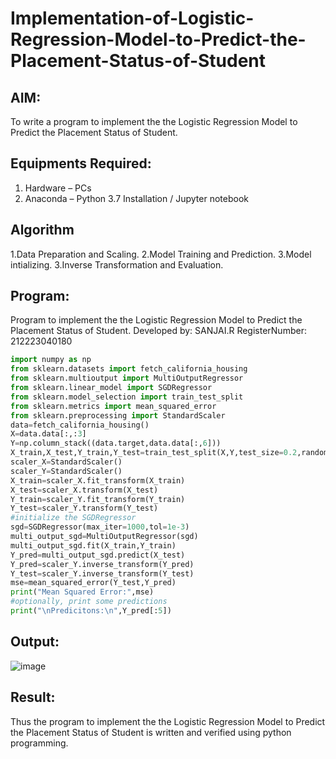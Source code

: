 # Implementation-of-Logistic-Regression-Model-to-Predict-the-Placement-Status-of-Student

## AIM:
To write a program to implement the the Logistic Regression Model to Predict the Placement Status of Student.

## Equipments Required:
1. Hardware – PCs
2. Anaconda – Python 3.7 Installation / Jupyter notebook

## Algorithm
1.Data Preparation and Scaling.
2.Model Training and Prediction.
3.Model intializing.
3.Inverse Transformation and Evaluation.

## Program:
Program to implement the the Logistic Regression Model to Predict the Placement Status of Student.
Developed by: SANJAI.R
RegisterNumber:  212223040180

```py
import numpy as np
from sklearn.datasets import fetch_california_housing
from sklearn.multioutput import MultiOutputRegressor
from sklearn.linear_model import SGDRegressor
from sklearn.model_selection import train_test_split
from sklearn.metrics import mean_squared_error
from sklearn.preprocessing import StandardScaler
data=fetch_california_housing()
X=data.data[:,:3]
Y=np.column_stack((data.target,data.data[:,6]))
X_train,X_test,Y_train,Y_test=train_test_split(X,Y,test_size=0.2,random_state=42)
scaler_X=StandardScaler()
scaler_Y=StandardScaler()
X_train=scaler_X.fit_transform(X_train)
X_test=scaler_X.transform(X_test)
Y_train=scaler_Y.fit_transform(Y_train)
Y_test=scaler_Y.transform(Y_test)
#initialize the SGDRegressor
sgd=SGDRegressor(max_iter=1000,tol=1e-3)
multi_output_sgd=MultiOutputRegressor(sgd)
multi_output_sgd.fit(X_train,Y_train)
Y_pred=multi_output_sgd.predict(X_test)
Y_pred=scaler_Y.inverse_transform(Y_pred)
Y_test=scaler_Y.inverse_transform(Y_test)
mse=mean_squared_error(Y_test,Y_pred)
print("Mean Squared Error:",mse)
#optionally, print some predictions
print("\nPredicitons:\n",Y_pred[:5])
```

## Output:
![image](https://github.com/user-attachments/assets/09eca09c-4523-400d-9252-ec15b0401dcd)

## Result:
Thus the program to implement the the Logistic Regression Model to Predict the Placement Status of Student is written and verified using python programming.
